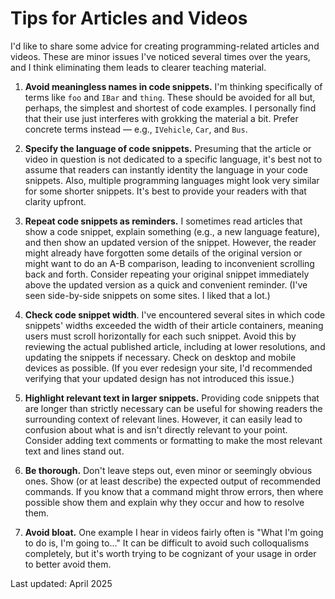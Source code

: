# Tips for Articles and Videos

I'd like to share some advice for creating programming-related articles and videos. These are minor issues I've noticed several times over the years, and I think eliminating them leads to clearer teaching material.

1. **Avoid meaningless names in code snippets.** I'm thinking specifically of terms like `foo` and `IBar` and `thing`. These should be avoided for all but, perhaps, the simplest and shortest of code examples. I personally find that their use just interferes with grokking the material a bit. Prefer concrete terms instead — e.g., `IVehicle`, `Car`, and `Bus`.

1. **Specify the language of code snippets.** Presuming that the article or video in question is not dedicated to a specific language, it's best not to assume that readers can instantly identity the language in your code snippets. Also, multiple programming languages might look very similar for some shorter snippets. It's best to provide your readers with that clarity upfront.

1. **Repeat code snippets as reminders.** I sometimes read articles that show a code snippet, explain something (e.g., a new language feature), and then show an updated version of the snippet. However, the reader might already have forgotten some details of the original version or might want to do an A-B comparison, leading to inconvenient scrolling back and forth. Consider repeating your original snippet immediately above the updated version as a quick and convenient reminder. (I've seen side-by-side snippets on some sites. I liked that a lot.)

1. **Check code snippet width**. I've encountered several sites in which code snippets' widths exceeded the width of their article containers, meaning users must scroll horizontally for each such snippet. Avoid this by reviewing the actual published article, including at lower resolutions, and updating the snippets if necessary. Check on desktop and mobile devices as possible. (If you ever redesign your site, I'd recommended verifying that your updated design has not introduced this issue.)

1. **Highlight relevant text in larger snippets.** Providing code snippets that are longer than strictly necessary can be useful for showing readers the surrounding context of relevant lines. However, it can easily lead to confusion about what is and isn't directly relevant to your point. Consider adding text comments or formatting to make the most relevant text and lines stand out.

1. **Be thorough.** Don't leave steps out, even minor or seemingly obvious ones. Show (or at least describe) the expected output of recommended commands. If you know that a command might throw errors, then where possible show them and explain why they occur and how to resolve them.

1. **Avoid bloat.** One example I hear in videos fairly often is "What I'm going to do is, I'm going to..." It can be difficult to avoid such colloqualisms completely, but it's worth trying to be cognizant of your usage in order to better avoid them.

Last updated: April 2025
